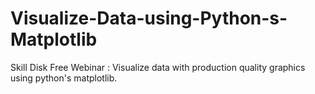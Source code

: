 # Visualize-Data-using-Python-s-Matplotlib
Skill Disk Free Webinar : Visualize data with production quality graphics using python's matplotlib.
